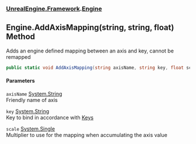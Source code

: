 ### [UnrealEngine.Framework](UnrealEngine_Framework.md 'UnrealEngine.Framework').[Engine](Engine.md 'UnrealEngine.Framework.Engine')
## Engine.AddAxisMapping(string, string, float) Method
Adds an engine defined mapping between an axis and key, cannot be remapped  
```csharp
public static void AddAxisMapping(string axisName, string key, float scale=1f);
```
#### Parameters
<a name='UnrealEngine_Framework_Engine_AddAxisMapping(string_string_float)_axisName'></a>
`axisName` [System.String](https://docs.microsoft.com/en-us/dotnet/api/System.String 'System.String')  
Friendly name of axis
  
<a name='UnrealEngine_Framework_Engine_AddAxisMapping(string_string_float)_key'></a>
`key` [System.String](https://docs.microsoft.com/en-us/dotnet/api/System.String 'System.String')  
Key to bind in accordance with [Keys](Keys.md 'UnrealEngine.Framework.Keys')
  
<a name='UnrealEngine_Framework_Engine_AddAxisMapping(string_string_float)_scale'></a>
`scale` [System.Single](https://docs.microsoft.com/en-us/dotnet/api/System.Single 'System.Single')  
Multiplier to use for the mapping when accumulating the axis value
  
